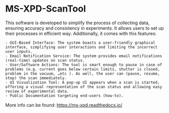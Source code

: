 # MS-XPD-ScanTool

This software is developed to simplify the process of collecting data, ensuring accuracy and consistency in experiments. It allows users to set up their processes in efficient way. Additionally, it comes with this features:

    - GUI-Based Interface: The system boasts a user-friendly graphical interface, simplifying user interactions and limiting the incorrect user inputs.
    - Email Notification Service: The system provides email notifications (real-time) updates on scan status.
    - User/Software Actions: The tool is smart enough to pause in case of problems (e.g. current goes below certain limits, shutter is closed, problem in the vacuum, …etc ). As well, the user can (pause, resume, stop) the scan immediately.
    - UI Visualization Tool: A pop-up UI appears when a scan is started, offering a visual representation of the scan status and allowing easy review of experimental data.
    - Public Documentation targeting end-users (how-to).

 More info can be found: https://ms-xpd.readthedocs.io/ 
